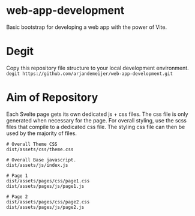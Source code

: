 # web-app-development
Basic bootstrap for developing a web app with the power of Vite.

# Degit
Copy this repository file structure to your local development environment.
`degit https://github.com/arjandemeijer/web-app-development.git`

# Aim of Repository
Each Svelte page gets its own dedicated js + css files. The css file is only generated when necessary for the page. For overall styling, use the scss files that compile to a dedicated css file. The styling css file can then be used by the majority of files.

```
# Overall Theme CSS
dist/assets/css/theme.css

# Overall Base javascript.
dist/assets/js/index.js 

# Page 1
dist/assets/pages/css/page1.css
dist/assets/pages/js/page1.js

# Page 2
dist/assets/pages/css/page2.css
dist/assets/pages/js/page2.js
```
